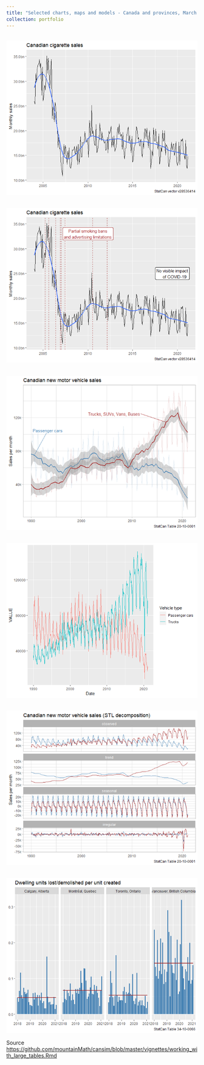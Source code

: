 ```yaml
---
title: "Selected charts, maps and models - Canada and provinces, March 2021 "
collection: portfolio
---
```

<br/><img src='/images/canadian cigarres monthly sales.png'>  

<br/><img src='/images/Canadian cigarrete sales.png'> 

<br/><img src='/images/Canadian new motor vehicle sales.png'> 

<br/><img src='/images/Evolution vehicle type by passenger cars and trucks.png'> 

<br/><img src='/images/Canadian new motor vehicle sales stl.png'> 

<br/><img src='/images/units lost demolished per unit created.png'> 

Source https://github.com/mountainMath/cansim/blob/master/vignettes/working_with_large_tables.Rmd
